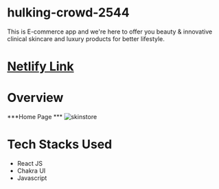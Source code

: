 # hulking-crowd-2544
This is E-commerce app and we're here to offer you beauty &amp; innovative clinical skincare and luxury products for better lifestyle.
# [Netlify Link](https://skinsotre-clone-by-sattan.netlify.app/)
# Overview
***Home Page ***
![skinstore](https://user-images.githubusercontent.com/104748364/205475922-31d54887-5564-47b4-b538-b82089063aba.png)

# Tech Stacks Used
- React JS
- Chakra UI
- Javascript
